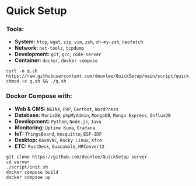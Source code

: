 # Quick Setup


### Tools:
- **System:** `htop`, `wget`, `zip`, `vim`, `zsh`, `oh-my-zsh`, `neofetch`
- **Network:** `net-tools`, `tcpdump`
- **Development:** `git`, `gcc`, `code-server`
- **Container:** `docker`, `docker compose`

```
curl -o q.sh https://raw.githubusercontent.com/deunlee/QuickSetup/main/script/quick.sh
chmod +x q.sh && ./q.sh
```

### Docker Compose with:
- **Web & CMS:** `NGINX`, `PHP`, `Certbot`, `WordPress`
- **Database:** `MariaDB`, `phpMyAdmin`, `MongoDB`, `Mongo Express`, `InfluxDB`
- **Development:** `Python`, `Node.js`, `Java`
- **Monitoring:** `Uptime Kuma`, `Grafana`
- **IoT:** `ThingsBoard`, `mosquitto`, `ESP-IDF`
- **Desktop:** `KasmVNC`, `Rocky Linux`, `Xfce`
- **ETC:** `RustDesk`, `Guacamole`, `HRConvert2`

```
git clone https://github.com/deunlee/QuickSetup server
cd server
./script/init.sh
docker compose build
docker compsoe up
```

<!-- git config --local user.name "TEST" -->
<!-- git config --local user.email "test@test.com" -->



